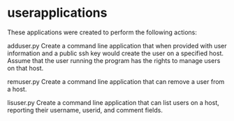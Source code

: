 # userapplications
These applications were created to perform the following actions:

adduser.py
Create a command line application that when provided with user information and a public ssh key would create the user on a specified host. Assume that the user running the program has the rights to manage users on that host.

remuser.py
Create a command line application that can remove a user from a host.

lisuser.py
Create a command line application that can list users on a host, reporting their username, userid, and comment fields.
